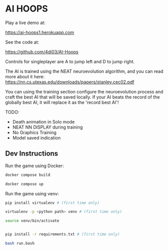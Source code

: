 <h1> AI HOOPS </h1>

Play a live demo at:

https://ai-hoops1.herokuapp.com

See the code at:

https://github.com/4di03/AI-Hoops


Controls for singleplayer are A to jump left and D to jump right.


The AI is trained using the NEAT neuroevolution algorithm, and you can read more about it here:  
https://nn.cs.utexas.edu/downloads/papers/stanley.cec02.pdf


You can using the training section configure the neuroevolution process and craft the best AI that will be saved locally.
If your AI beats the record of the globally best AI, it will replace it as the 'record best AI'!

TODO:
 - Death animation in Solo mode
 - NEAT NN DISPLAY during training
 - No Graphics Training
 - Model saved indication
   
## Dev Instructions ## 

Run the game using Docker:

```bash
docker compose build 

docker compose up

```

Run the game using venv:

```bash
pip install virtualenv # (first time only)

virtualenv -p <python path> venv # (first time only)

source venv/bin/activate


pip install -r requirements.txt # (first time only)

bash run.bash
```
